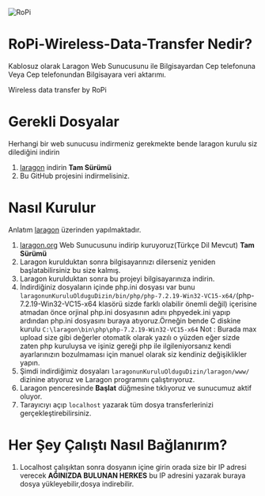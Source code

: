 ![RoPi](https://ibb.co/vsGTxWJ)


# RoPi-Wireless-Data-Transfer Nedir?
Kablosuz olarak Laragon Web Sunucusunu ile Bilgisayardan Cep telefonuna Veya Cep telefonundan Bilgisayara veri aktarımı.

Wireless data transfer by RoPi

# Gerekli Dosyalar
Herhangi bir web sunucusu indirmeniz gerekmekte bende laragon kurulu siz dilediğini indirin
1. [laragon](https://laragon.org/) indirin **Tam Sürümü**
2. Bu GitHub projesini indirmelisiniz.

# Nasıl Kurulur
Anlatım [laragon](https://laragon.org/)  üzerinden yapılmaktadır.
1. [laragon.org](https://laragon.org/) Web Sunucusunu indirip kuruyoruz(Türkçe Dil Mevcut) **Tam Sürümü**
2. Laragon kurulduktan sonra bilgisayarınızı dilerseniz yeniden başlatabilirsiniz bu size kalmış.
3. Laragon kurulduktan sonra bu projeyi bilgisayarınıza indirin.
4. İndirdiğiniz dosyaların içinde php.ini dosyası var bunu `laragonunKuruluOlduguDizin/bin/php/php-7.2.19-Win32-VC15-x64/`(php-7.2.19-Win32-VC15-x64 klasörü sizde farklı olabilir önemli değil) içerisine atmadan önce orjinal php.ini dosyasının adını phpyedek.ini yapıp ardından php.ini dosyasını buraya atıyoruz.Örneğin bende C diskine kurulu `C:\laragon\bin\php\php-7.2.19-Win32-VC15-x64` 
    Not : Burada max upload size gibi değerler otomatik olarak yazılı o yüzden eğer sizde zaten php kuruluysa ve işiniz gereği php ile ilgileniyorsanız kendi ayarlarınızın bozulmaması için manuel olarak siz kendiniz değişiklikler yapın.
5. Şimdi indirdiğimiz dosyaları `laragonunKuruluOlduguDizin/laragon/www/` dizinine atıyoruz ve Laragon programını çalıştırıyoruz.
6. Laragon penceresinde **Başlat** düğmesine tıklıyoruz ve sunucumuz aktif oluyor.
7. Tarayıcıyı açıp `localhost` yazarak tüm dosya transferlerinizi gerçekleştirebilirsiniz.

# Her Şey Çalıştı Nasıl Bağlanırım?
1. Localhost çalışıktan sonra dosyanın içine girin orada size bir IP adresi verecek **AĞINIZDA BULUNAN HERKES** bu IP adresini yazarak buraya dosya yükleyebilir,dosya indirebilir.
